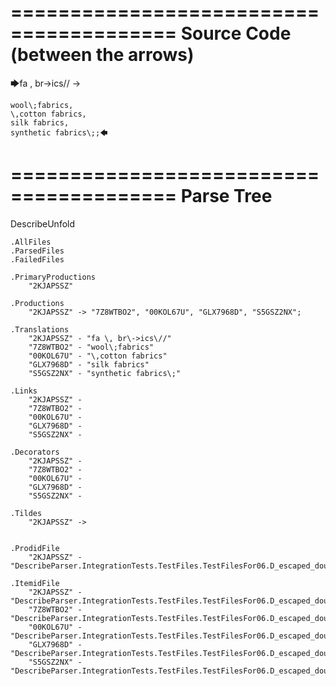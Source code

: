 ========================================
Source Code (between the arrows)
========================================

🡆fa \, br\->ics\// ->

    wool\;fabrics,
    \,cotton fabrics,
    silk fabrics,
    synthetic fabrics\;;🡄

========================================
Parse Tree
========================================
DescribeUnfold

    .AllFiles
    .ParsedFiles
    .FailedFiles

    .PrimaryProductions
        "2KJAPSSZ" 

    .Productions
        "2KJAPSSZ" -> "7Z8WTBO2", "00KOL67U", "GLX7968D", "S5GSZ2NX";

    .Translations
        "2KJAPSSZ" - "fa \, br\->ics\//"
        "7Z8WTBO2" - "wool\;fabrics"
        "00KOL67U" - "\,cotton fabrics"
        "GLX7968D" - "silk fabrics"
        "S5GSZ2NX" - "synthetic fabrics\;"

    .Links
        "2KJAPSSZ" - 
        "7Z8WTBO2" - 
        "00KOL67U" - 
        "GLX7968D" - 
        "S5GSZ2NX" - 

    .Decorators
        "2KJAPSSZ" - 
        "7Z8WTBO2" - 
        "00KOL67U" - 
        "GLX7968D" - 
        "S5GSZ2NX" - 

    .Tildes
        "2KJAPSSZ" -> 


    .ProdidFile
        "2KJAPSSZ" - "DescribeParser.IntegrationTests.TestFiles.TestFilesFor06.D_escaped_double_characters2.ds"

    .ItemidFile
        "2KJAPSSZ" - "DescribeParser.IntegrationTests.TestFiles.TestFilesFor06.D_escaped_double_characters2.ds"
        "7Z8WTBO2" - "DescribeParser.IntegrationTests.TestFiles.TestFilesFor06.D_escaped_double_characters2.ds"
        "00KOL67U" - "DescribeParser.IntegrationTests.TestFiles.TestFilesFor06.D_escaped_double_characters2.ds"
        "GLX7968D" - "DescribeParser.IntegrationTests.TestFiles.TestFilesFor06.D_escaped_double_characters2.ds"
        "S5GSZ2NX" - "DescribeParser.IntegrationTests.TestFiles.TestFilesFor06.D_escaped_double_characters2.ds"

